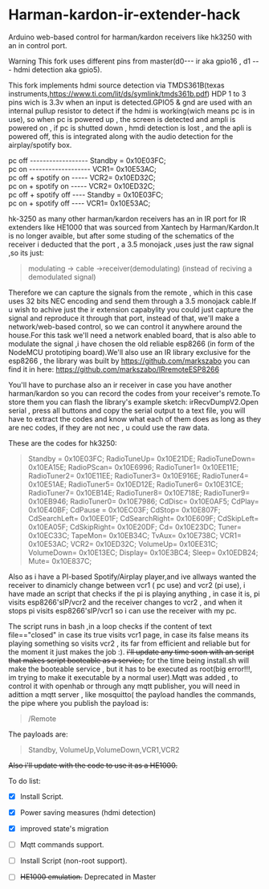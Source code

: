 # Harman-kardon-ir-extender-hack
Arduino web-based control for harman/kardon receivers like hk3250 with an in control port.

Warning
This fork uses different pins from master(d0--- ir aka gpio16 , d1 --- hdmi detection aka gpio5).


This fork implements hdmi source detection via TMDS361B(texas instruments,https://www.ti.com/lit/ds/symlink/tmds361b.pdf) HDP 1 to 3 pins
wich is 3.3v when an input is detected.GPIO5 & gnd are used with an internal pullup resistor to detect if the hdmi is working(wich means pc is in use), so when pc is powered up , the screen is detected and ampli is powered on , if pc is shutted down , hmdi detection is lost , and the apli is powered off, this is integrated along with the audio detection for the airplay/spotify box.

pc off ------------------ Standby = 0x10E03FC;<br />
pc on ------------------- VCR1= 0x10E53AC;<br />
pc off + spotify on ----- VCR2= 0x10ED32C;<br />
pc on  + spotify on ----- VCR2= 0x10ED32C;<br />
pc off + spotify off ---- Standby = 0x10E03FC;<br />
pc on  + spotify off ---- VCR1= 0x10E53AC;<br />

hk-3250 as many other harman/kardon receivers has an in IR port for IR extenders like HE1000 that was sourced from Xantech by Harman/Kardon.It is no longer avaible, but after some studing of the schematics of the receiver i deducted that the port , a 3.5 monojack ,uses just the raw signal ,so its just:

>modulating -> cable ->receiver(demodulating)
(instead of reciving a demodulated signal)
>

Therefore we can capture the signals from the remote , which in this case uses 32 bits NEC encoding and send them through a 3.5 monojack  cable.If u wish to achive just the ir extension capabylity you could just capture the signal and reproduce it through that port, instead of that, we'll make a network/web-based control, so we can control it anywhere around the house.For this task we'll need a network enabled board, that is also able to modulate the signal ,i have chosen the old reliable esp8266 (in form of the NodeMCU prototiping board).We'll also use an IR library  exclusive for the esp8266 , the library was  built by https://github.com/markszabo you can find it in here:
https://github.com/markszabo/IRremoteESP8266 

You'll have to purchase also an ir receiver in case you have another harman/kardon so you can record the codes from your receiver's remote.To store them you can flash the library's example sketch: irRecvDumpV2.Open serial , press all buttons and copy the serial output to a text file, you will have to extract the codes and know what each of them does as long as they are nec codes, if they are not nec , u could use the raw data.

These are the codes for hk3250:

 >Standby = 0x10E03FC;
 RadioTuneUp= 0x10E21DE;
 RadioTuneDown= 0x10EA15E;
 RadioPScan= 0x10E6996;
 RadioTuner1= 0x10EE11E;
 RadioTuner2= 0x10E11EE;
 RadioTuner3= 0x10E916E;
 RadioTuner4= 0x10E51AE;
 RadioTuner5= 0x10ED12E;
 RadioTuner6= 0x10E31CE;
 RadioTuner7= 0x10EB14E;
 RadioTuner8= 0x10E718E;
 RadioTuner9= 0x10EB946;
 RadioTuner0= 0x10E7986;
 CdDisc= 0x10E0AF5;
 CdPlay= 0x10E40BF;
 CdPause = 0x10EC03F;
 CdStop= 0x10E807F;
 CdSearchLeft= 0x10EE01F;
 CdSearchRight= 0x10E609F;
 CdSkipLeft= 0x10EA05F;
 CdSkipRight= 0x10E20DF;
 Cd= 0x10E23DC;
 Tuner= 0x10EC33C;
 TapeMon= 0x10EB34C;
 TvAux= 0x10E738C;
 VCR1= 0x10E53AC;
 VCR2= 0x10ED32C;
 VolumeUp= 0x10EE31C;
 VolumeDown= 0x10E13EC;
 Display= 0x10E3BC4;
 Sleep= 0x10EDB24;
 Mute= 0x10E837C;
 >
 
 Also as i have a PI-based Spotify/Airplay player,and ive allways wanted the receiver to dinamicly change between vcr1 ( pc use) and vcr2 (pi use), i have made an script that checks if the pi is playing anything , in case it is, pi visits esp8266'sIP/vcr2 and the receiver changes to vcr2 , and when it stops pi visits esp8266'sIP/vcr1 so i can use the receiver with my pc. 
 
The script runs in bash ,in a loop checks if the content of text file=="closed" in case its true visits vcr1 page, in case its false means its playing something so visits vcr2 , its far from efficient and reliable but for the moment it just makes the job :). ~~i'll update any time soon with an script that makes script booteable as a service,~~ for the time being install.sh will make the booteable service , but it has to be executed as root(big error!!!, im trying to make it executable by a normal user).Mqtt was added , to control it with openhab or through any mqtt publisher, you will need in adittion a mqtt server , like mosquitto( the payload handles the commands, the pipe where you publish the payload is:

>/Remote
>

The payloads are: 

>Standby, VolumeUp,VolumeDown,VCR1,VCR2
>

~~Also i'll update with the code to use it as a HE1000.~~

To do list:
- [x] Install Script.
- [x] Power saving measures (hdmi detection)
- [x] improved state's migration
- [ ] Mqtt commands support.
- [ ] Install Script (non-root support).
- [ ] ~~HE1000 emulation.~~ Deprecated in Master

 
